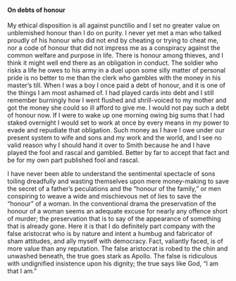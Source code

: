#### On debts of honour

My ethical disposition is all against punctilio and I set no greater
value on unblemished honour than I do on purity. I never yet met a man
who talked proudly of his honour who did not end by cheating or trying
to cheat me, nor a code of honour that did not impress me as a
conspiracy against the common welfare and purpose in life. There is
honour among thieves, and I think it might well end there as an
obligation in conduct. The soldier who risks a life he owes to his army
in a duel upon some silly matter of personal pride is no better to me
than the clerk who gambles with the money in his master’s till. When I
was a boy I once paid a debt of honour, and it is one of the things I am
most ashamed of. I had played cards into debt and I still remember
burningly how I went flushed and shrill-voiced to my mother and got the
money she could so ill afford to give me. I would not pay such a debt of
honour now. If I were to wake up one morning owing big sums that I had
staked overnight I would set to work at once by every means in my power
to evade and repudiate that obligation. Such money as I have I owe under
our present system to wife and sons and my work and the world, and I see
no valid reason why I should hand it over to Smith because he and I have
played the fool and rascal and gambled. Better by far to accept that
fact and be for my own part published fool and rascal.

I have never been able to understand the sentimental spectacle of sons
toiling dreadfully and wasting themselves upon mere money-making to save
the secret of a father’s peculations and the “honour of the family,” or
men conspiring to weave a wide and mischievous net of lies to save the
“honour” of a woman. In the conventional drama the preservation of the
honour of a woman seems an adequate excuse for nearly any offence short
of murder; the preservation that is to say of the appearance of
something that is already gone. Here it is that I do definitely part
company with the false aristocrat who is by nature and intent a humbug
and fabricator of sham attitudes, and ally myself with democracy. Fact,
valiantly faced, is of more value than any reputation. The false
aristocrat is robed to the chin and unwashed beneath, the true goes
stark as Apollo. The false is ridiculous with undignified insistence
upon his dignity; the true says like God, “I am that I am.”
